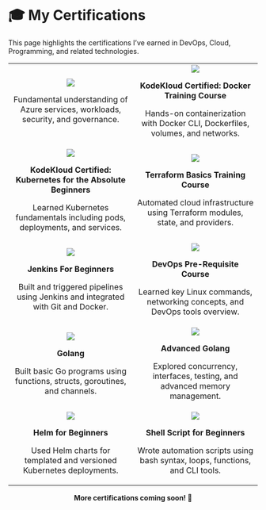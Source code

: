 # 🎓 My Certifications

This page highlights the certifications I’ve earned in DevOps, Cloud, Programming, and related technologies.

<table>
  <tr>
    <td width="50%" align="center">
      <a href="https://learn.microsoft.com/en-us/users/akshayachar-1764/credentials/certification/azure-fundamentals?tab=credentials-tab" target="_blank">
      <img src="https://img.shields.io/badge/Microsoft%20Certified%3A%20Azure%20Fundamentals-0078D4?style=for-the-badge&logo=microsoftazure&logoColor=white" /> </a>
      <p>Fundamental understanding of Azure services, workloads, security, and governance.</p>
    </td>
    <td width="50%" align="center">
      <img src="https://img.shields.io/badge/Docker%20Training%20Course-2496ED?style=for-the-badge&logo=docker&logoColor=white" />
      <p><strong>KodeKloud Certified: Docker Training Course</strong></p>
      <p>Hands-on containerization with Docker CLI, Dockerfiles, volumes, and networks.</p>
    </td>
  </tr>
  <tr>
    <td width="50%" align="center">
      <img src="https://img.shields.io/badge/Kubernetes%20for%20Beginners-326CE5?style=for-the-badge&logo=kubernetes&logoColor=white" />
      <p><strong>KodeKloud Certified: Kubernetes for the Absolute Beginners</strong></p>
      <p>Learned Kubernetes fundamentals including pods, deployments, and services.</p>
    </td>
    <td width="50%" align="center">
      <img src="https://img.shields.io/badge/Terraform%20Basics-7B42BC?style=for-the-badge&logo=terraform&logoColor=white" />
      <p><strong>Terraform Basics Training Course</strong></p>
      <p>Automated cloud infrastructure using Terraform modules, state, and providers.</p>
    </td>
  </tr>
  <tr>
    <td width="50%" align="center">
      <img src="https://img.shields.io/badge/Jenkins%20For%20Beginners-D24939?style=for-the-badge&logo=jenkins&logoColor=white" />
      <p><strong>Jenkins For Beginners</strong></p>
      <p>Built and triggered pipelines using Jenkins and integrated with Git and Docker.</p>
    </td>
    <td width="50%" align="center">
      <img src="https://img.shields.io/badge/DevOps%20Pre--Requisite%20Course-0F9D58?style=for-the-badge&logo=googlecloud&logoColor=white" />
      <p><strong>DevOps Pre-Requisite Course</strong></p>
      <p>Learned key Linux commands, networking concepts, and DevOps tools overview.</p>
    </td>
  </tr>
  <tr>
    <td width="50%" align="center">
      <img src="https://img.shields.io/badge/Golang%20Course-00ADD8?style=for-the-badge&logo=go&logoColor=white" />
      <p><strong>Golang</strong></p>
      <p>Built basic Go programs using functions, structs, goroutines, and channels.</p>
    </td>
    <td width="50%" align="center">
      <img src="https://img.shields.io/badge/Advanced%20Golang-00ADD8?style=for-the-badge&logo=go&logoColor=white" />
      <p><strong>Advanced Golang</strong></p>
      <p>Explored concurrency, interfaces, testing, and advanced memory management.</p>
    </td>
  </tr>
  <tr>
    <td width="50%" align="center">
      <img src="https://img.shields.io/badge/Helm%20for%20Beginners-0F1689?style=for-the-badge&logo=helm&logoColor=white" />
      <p><strong>Helm for Beginners</strong></p>
      <p>Used Helm charts for templated and versioned Kubernetes deployments.</p>
    </td>
    <td width="50%" align="center">
      <img src="https://img.shields.io/badge/Shell%20Scripting%20for%20Beginners-4EAA25?style=for-the-badge&logo=gnubash&logoColor=white" />
      <p><strong>Shell Script for Beginners</strong></p>
      <p>Wrote automation scripts using bash syntax, loops, functions, and CLI tools.</p>
    </td>
  </tr>
</table>

<div align="center">
  <strong>More certifications coming soon! 🎯</strong>
</div>
